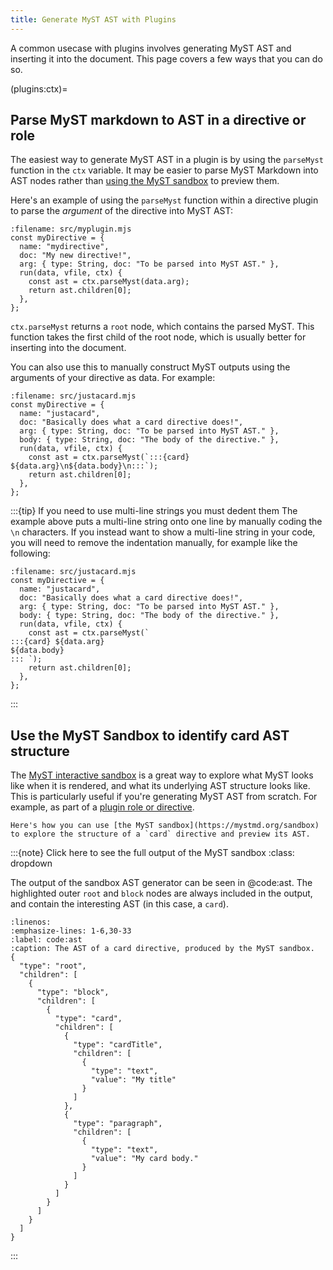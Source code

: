 ```yaml
---
title: Generate MyST AST with Plugins
---
```


A common usecase with plugins involves generating MyST AST and inserting it into the document.
This page covers a few ways that you can do so.

(plugins:ctx)=

## Parse MyST markdown to AST in a directive or role

The easiest way to generate MyST AST in a plugin is by using the `parseMyst` function in the `ctx` variable. It may be easier to parse MyST Markdown into AST nodes rather than [using the MyST sandbox](https://mystmd.org/sandbox) to preview them.

Here's an example of using the `parseMyst` function within a directive plugin to parse the _argument_ of the directive into MyST AST:

```{code} javascript
:filename: src/myplugin.mjs
const myDirective = {
  name: "mydirective",
  doc: "My new directive!",
  arg: { type: String, doc: "To be parsed into MyST AST." },
  run(data, vfile, ctx) {
    const ast = ctx.parseMyst(data.arg);
    return ast.children[0];
  },
};
```

`ctx.parseMyst` returns a `root` node, which contains the parsed MyST.
This function takes the first child of the root node, which is usually better for inserting into the document.

You can also use this to manually construct MyST outputs using the arguments of your directive as data. For example:

```{code} javascript
:filename: src/justacard.mjs
const myDirective = {
  name: "justacard",
  doc: "Basically does what a card directive does!",
  arg: { type: String, doc: "To be parsed into MyST AST." },
  body: { type: String, doc: "The body of the directive." },
  run(data, vfile, ctx) {
    const ast = ctx.parseMyst(`:::{card} ${data.arg}\n${data.body}\n:::`);
    return ast.children[0];
  },
};
```

:::{tip} If you need to use multi-line strings you must dedent them
The example above puts a multi-line string onto one line by manually coding the `\n` characters.
If you instead want to show a multi-line string in your code, you will need to remove the indentation manually, for example like the following:

```{code} javascript
:filename: src/justacard.mjs
const myDirective = {
  name: "justacard",
  doc: "Basically does what a card directive does!",
  arg: { type: String, doc: "To be parsed into MyST AST." },
  body: { type: String, doc: "The body of the directive." },
  run(data, vfile, ctx) {
    const ast = ctx.parseMyst(`
:::{card} ${data.arg}
${data.body}
::: `);
    return ast.children[0];
  },
};
```

:::

## Use the MyST Sandbox to identify card AST structure

The [MyST interactive sandbox](https://mystmd.org/sandbox) is a great way to explore what MyST looks like when it is rendered, and what its underlying AST structure looks like. This is particularly useful if you're generating MyST AST from scratch. For example, as part of a [plugin role or directive](./plugins.md).

```{figure} media/sandbox-demo.mp4
Here's how you can use [the MyST sandbox](https://mystmd.org/sandbox) to explore the structure of a `card` directive and preview its AST.
```

:::{note} Click here to see the full output of the MyST sandbox
:class: dropdown

The output of the sandbox AST generator can be seen in @code:ast. The highlighted outer `root` and `block` nodes are always included in the output, and contain the interesting AST (in this case, a `card`).

```{code} json
:linenos:
:emphasize-lines: 1-6,30-33
:label: code:ast
:caption: The AST of a card directive, produced by the MyST sandbox.
{
  "type": "root",
  "children": [
    {
      "type": "block",
      "children": [
        {
          "type": "card",
          "children": [
            {
              "type": "cardTitle",
              "children": [
                {
                  "type": "text",
                  "value": "My title"
                }
              ]
            },
            {
              "type": "paragraph",
              "children": [
                {
                  "type": "text",
                  "value": "My card body."
                }
              ]
            }
          ]
        }
      ]
    }
  ]
}
```

:::
